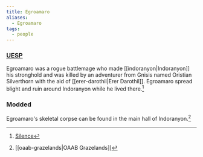 ```yaml
---
title: Egroamaro
aliases:
  - Egroamaro
tags:
  - people
---
```

### [UESP](https://en.uesp.net/wiki/Morrowind:Silence_(book))
Egroamaro was a rogue battlemage who made [[indoranyon|Indoranyon]] his stronghold and was killed by an adventurer from Gnisis named Oristian Silverthorn with the aid of [[erer-darothil|Erer Darothil]]. Egroamaro spread blight and ruin around Indoranyon while he lived there.[^1]

### Modded
Egroamaro's skeletal corpse can be found in the main hall of Indoranyon.[^2]

[^1]: [Silence](https://en.uesp.net/wiki/Morrowind:Silence_(book))
[^2]: [[oaab-grazelands|OAAB Grazelands]]